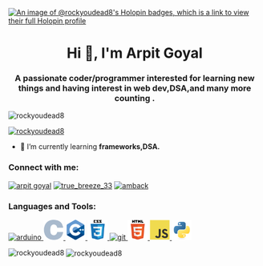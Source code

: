 [![An image of @rockyoudead8's Holopin badges, which is a link to view their full Holopin profile](https://holopin.me/rockyoudead8)](https://holopin.io/@rockyoudead8)
<h1 align="center">Hi 👋, I'm Arpit Goyal</h1>
<h3 align="center">A passionate coder/programmer interested for learning new things and having interest in web dev,DSA,and many more counting .</h3>

<p align="left"> <img src="https://komarev.com/ghpvc/?username=rockyoudead8&label=Profile%20views&color=0e75b6&style=flat" alt="rockyoudead8" /> </p>

<p align="left"> <a href="https://github.com/ryo-ma/github-profile-trophy"><img src="https://github-profile-trophy.vercel.app/?username=rockyoudead8" alt="rockyoudead8" /></a> </p>

- 🌱 I’m currently learning **frameworks,DSA.**

<h3 align="left">Connect with me:</h3>
<p align="left">
<a href="https://linkedin.com/in/arpit goyal" target="blank"><img align="center" src="https://raw.githubusercontent.com/rahuldkjain/github-profile-readme-generator/master/src/images/icons/Social/linked-in-alt.svg" alt="arpit goyal" height="30" width="40" /></a>
<a href="https://www.codechef.com/users/rocky_bhai04" target="blank"><img align="center" src="https://cdn.jsdelivr.net/npm/simple-icons@3.1.0/icons/codechef.svg" alt="true_breeze_33" height="30" width="40" /></a>
<a href="https://www.leetcode.com/amback" target="blank"><img align="center" src="https://raw.githubusercontent.com/rahuldkjain/github-profile-readme-generator/master/src/images/icons/Social/leet-code.svg" alt="amback" height="30" width="40" /></a>
</p>

<h3 align="left">Languages and Tools:</h3>
<p align="left"> <a href="https://www.arduino.cc/" target="_blank" rel="noreferrer"> <img src="https://cdn.worldvectorlogo.com/logos/arduino-1.svg" alt="arduino" width="40" height="40"/> </a> <a href="https://www.cprogramming.com/" target="_blank" rel="noreferrer"> <img src="https://raw.githubusercontent.com/devicons/devicon/master/icons/c/c-original.svg" alt="c" width="40" height="40"/> </a> <a href="https://www.w3schools.com/cpp/" target="_blank" rel="noreferrer"> <img src="https://raw.githubusercontent.com/devicons/devicon/master/icons/cplusplus/cplusplus-original.svg" alt="cplusplus" width="40" height="40"/> </a> <a href="https://www.w3schools.com/css/" target="_blank" rel="noreferrer"> <img src="https://raw.githubusercontent.com/devicons/devicon/master/icons/css3/css3-original-wordmark.svg" alt="css3" width="40" height="40"/> </a> <a href="https://git-scm.com/" target="_blank" rel="noreferrer"> <img src="https://www.vectorlogo.zone/logos/git-scm/git-scm-icon.svg" alt="git" width="40" height="40"/> </a> <a href="https://www.w3.org/html/" target="_blank" rel="noreferrer"> <img src="https://raw.githubusercontent.com/devicons/devicon/master/icons/html5/html5-original-wordmark.svg" alt="html5" width="40" height="40"/> </a> <a href="https://developer.mozilla.org/en-US/docs/Web/JavaScript" target="_blank" rel="noreferrer"> <img src="https://raw.githubusercontent.com/devicons/devicon/master/icons/javascript/javascript-original.svg" alt="javascript" width="40" height="40"/> </a> <a href="https://www.python.org" target="_blank" rel="noreferrer"> <img src="https://raw.githubusercontent.com/devicons/devicon/master/icons/python/python-original.svg" alt="python" width="40" height="40"/> </a> </p>

<p><img align="left" src="https://github-readme-stats.vercel.app/api/top-langs?username=rockyoudead8&show_icons=true&locale=en&layout=compact" alt="rockyoudead8" /></p>

<p>&nbsp;<img align="center" src="https://github-readme-stats.vercel.app/api?username=rockyoudead8&show_icons=true&locale=en" alt="rockyoudead8" /></p>
